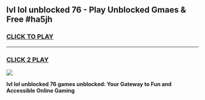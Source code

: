 
## lvl lol unblocked 76 - Play Unblocked Gmaes & Free #ha5jh
<h3>
<a href="https://news.freeplayer.one?title=lvl_lol_unblocked_76&ref=24F">CLICK TO PLAY</a></h3>
<hr>

<h3>
<a href="https://news.freeplayer.one?title=lvl_lol_unblocked_76&ref=24F">CLICK 2 PLAY</a>
  
</h3>

<a href="https://news.freeplayer.one?title=lvl_lol_unblocked_76&ref=24F/"><img src="https://clearcache.store/games.png"></a>


**lvl lol unblocked 76 games unblocked: Your Gateway to Fun and Accessible Online Gaming**
